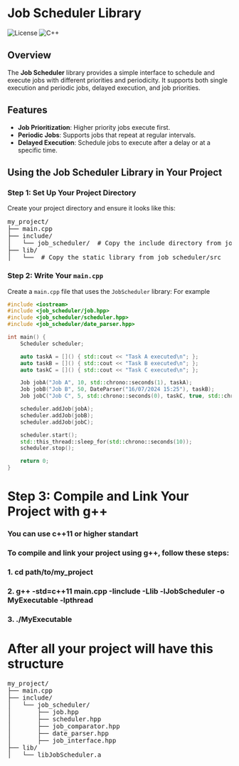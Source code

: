 # Job Scheduler Library

![License](https://img.shields.io/badge/license-MIT-blue.svg)
![C++](https://img.shields.io/badge/C%2B%2B-17-blue.svg)

## Overview

The **Job Scheduler** library provides a simple interface to schedule and execute jobs with different priorities and periodicity. It supports both single execution and periodic jobs, delayed execution, and job priorities.

## Features

- **Job Prioritization**: Higher priority jobs execute first.
- **Periodic Jobs**: Supports jobs that repeat at regular intervals.
- **Delayed Execution**: Schedule jobs to execute after a delay or at a specific time.

## Using the Job Scheduler Library in Your Project

### Step 1: Set Up Your Project Directory

Create your project directory and ensure it looks like this:

<pre>
my_project/
├── main.cpp
├── include/
│   └── job_scheduler/  # Copy the include directory from job_scheduler
├── lib/
│   └──  # Copy the static library from job_scheduler/src
</pre>


### Step 2: Write Your `main.cpp`

Create a `main.cpp` file that uses the `JobScheduler` library:
For example

```cpp
#include <iostream>
#include <job_scheduler/job.hpp>
#include <job_scheduler/scheduler.hpp>
#include <job_scheduler/date_parser.hpp>

int main() {
    Scheduler scheduler;

    auto taskA = []() { std::cout << "Task A executed\n"; };
    auto taskB = []() { std::cout << "Task B executed\n"; };
    auto taskC = []() { std::cout << "Task C executed\n"; };

    Job jobA("Job A", 10, std::chrono::seconds(1), taskA);
    Job jobB("Job B", 50, DateParser("16/07/2024 15:25"), taskB);
    Job jobC("Job C", 5, std::chrono::seconds(0), taskC, true, std::chrono::seconds(30));

    scheduler.addJob(jobA);
    scheduler.addJob(jobB);
    scheduler.addJob(jobC);

    scheduler.start();
    std::this_thread::sleep_for(std::chrono::seconds(10));
    scheduler.stop();

    return 0;
}
```
# Step 3: Compile and Link Your Project with g++
### You can use c++11 or higher standart
### To compile and link your project using g++, follow these steps:

### 1. cd path/to/my_project
### 2. g++ -std=c++11 main.cpp -Iinclude -Llib -lJobScheduler -o MyExecutable -lpthread
### 3. ./MyExecutable


# After all your project will have this structure


<pre>
my_project/
├── main.cpp
├── include/
│   └── job_scheduler/
│       ├── job.hpp
│       ├── scheduler.hpp
│       ├── job_comparator.hpp
│       ├── date_parser.hpp
│       ├── job_interface.hpp
├── lib/
│   └── libJobScheduler.a 
</pre>
